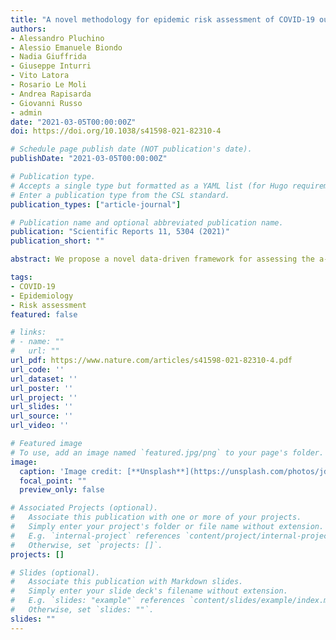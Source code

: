 ```yaml
---
title: "A novel methodology for epidemic risk assessment of COVID-19 outbreak"
authors:
- Alessandro Pluchino
- Alessio Emanuele Biondo
- Nadia Giuffrida
- Giuseppe Inturri
- Vito Latora
- Rosario Le Moli
- Andrea Rapisarda
- Giovanni Russo
- admin
date: "2021-03-05T00:00:00Z"
doi: https://doi.org/10.1038/s41598-021-82310-4

# Schedule page publish date (NOT publication's date).
publishDate: "2021-03-05T00:00:00Z"

# Publication type.
# Accepts a single type but formatted as a YAML list (for Hugo requirements).
# Enter a publication type from the CSL standard.
publication_types: ["article-journal"]

# Publication name and optional abbreviated publication name.
publication: "Scientific Reports 11, 5304 (2021)"
publication_short: ""

abstract: We propose a novel data-driven framework for assessing the a-priori epidemic risk of a geographical area and for identifying high-risk areas within a country. Our risk index is evaluated as a function of three different components: the hazard of the disease, the exposure of the area and the vulnerability of its inhabitants. As an application, we discuss the case of COVID-19 outbreak in Italy. We characterize each of the twenty Italian regions by using available historical data on air pollution, human mobility, winter temperature, housing concentration, health care density, population size and age. We find that the epidemic risk is higher in some of the Northern regions with respect to Central and Southern Italy. The corresponding risk index shows correlations with the available official data on the number of infected individuals, patients in intensive care and deceased patients, and can help explaining why regions such as Lombardia, Emilia-Romagna, Piemonte and Veneto have suffered much more than the rest of the country. Although the COVID-19 outbreak started in both North (Lombardia) and Central Italy (Lazio) almost at the same time, when the first cases were officially certified at the beginning of 2020, the disease has spread faster and with heavier consequences in regions with higher epidemic risk. Our framework can be extended and tested on other epidemic data, such as those on seasonal flu, and applied to other countries. We also present a policy model connected with our methodology, which might help policy-makers to take informed decisions.

tags:
- COVID-19
- Epidemiology
- Risk assessment
featured: false

# links:
# - name: ""
#   url: ""
url_pdf: https://www.nature.com/articles/s41598-021-82310-4.pdf
url_code: ''
url_dataset: ''
url_poster: ''
url_project: ''
url_slides: ''
url_source: ''
url_video: ''

# Featured image
# To use, add an image named `featured.jpg/png` to your page's folder. 
image:
  caption: 'Image credit: [**Unsplash**](https://unsplash.com/photos/jdD8gXaTZsc)'
  focal_point: ""
  preview_only: false

# Associated Projects (optional).
#   Associate this publication with one or more of your projects.
#   Simply enter your project's folder or file name without extension.
#   E.g. `internal-project` references `content/project/internal-project/index.md`.
#   Otherwise, set `projects: []`.
projects: []

# Slides (optional).
#   Associate this publication with Markdown slides.
#   Simply enter your slide deck's filename without extension.
#   E.g. `slides: "example"` references `content/slides/example/index.md`.
#   Otherwise, set `slides: ""`.
slides: ""
---
```

